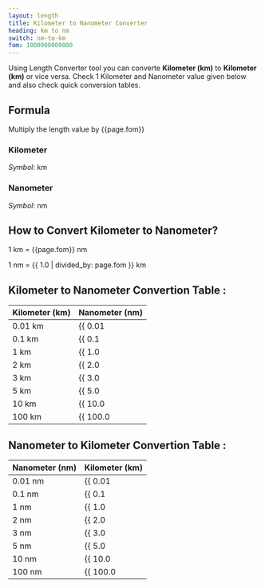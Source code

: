 ```yaml
---
layout: length
title: Kilometer to Nanometer Converter
heading: km to nm
switch: nm-to-km
fom: 1000000000000
---
```


Using Length Converter tool you can converte **Kilometer (km)** to **Kilometer (km)** or vice versa. Check 1 Kilometer and Nanometer value given below and also check quick conversion tables.

## Formula
Multiply the length value by {{page.fom}}

### Kilometer
*Symbol*: km

### Nanometer
*Symbol*: nm

## How to Convert Kilometer to Nanometer?
1 km = {{page.fom}} nm

1 nm = {{ 1.0 | divided_by: page.fom }} km

## Kilometer to Nanometer Convertion Table :

| Kilometer (km) | Nanometer (nm) |
| ---- | ---- |
| 0.01 km | {{ 0.01 | times: page.fom | round: 12 }} nm |
| 0.1 km | {{ 0.1 | times: page.fom | round: 12 }} nm |
| 1 km | {{ 1.0 | times: page.fom | round: 12 }} nm |
| 2 km | {{ 2.0 | times: page.fom | round: 12 }} nm |
| 3 km | {{ 3.0 | times: page.fom | round: 12 }} nm |
| 5 km | {{ 5.0 | times: page.fom | round: 12 }} nm |
| 10 km | {{ 10.0 | times: page.fom | round: 12 }} nm |
| 100 km | {{ 100.0 | times: page.fom | round: 12 }} nm |

## Nanometer to Kilometer Convertion Table :

| Nanometer (nm) | Kilometer (km) |
| ---- | ---- |
| 0.01 nm | {{ 0.01 | divided_by: page.fom | round: 12 }} km |
| 0.1 nm | {{ 0.1 | divided_by: page.fom | round: 12 }} km |
| 1 nm | {{ 1.0 | divided_by: page.fom | round: 12 }} km |
| 2 nm | {{ 2.0 | divided_by: page.fom | round: 12 }} km |
| 3 nm | {{ 3.0 | divided_by: page.fom | round: 12 }} km |
| 5 nm | {{ 5.0 | divided_by: page.fom | round: 12 }} km |
| 10 nm | {{ 10.0 | divided_by: page.fom | round: 12 }} km |
| 100 nm | {{ 100.0 | divided_by: page.fom | round: 12 }} km |

<script>
selectInput[8].selected = true
selectOutput[0].selected = true
</script>
